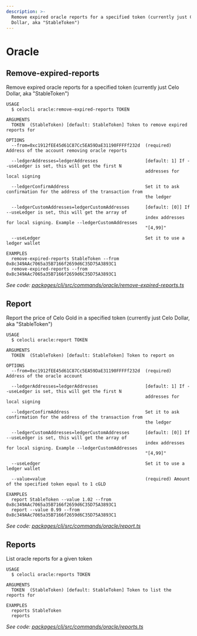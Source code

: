 ```yaml
---
description: >-
  Remove expired oracle reports for a specified token (currently just Celo
  Dollar, aka "StableToken")
---
```


# Oracle

## Remove-expired-reports

Remove expired oracle reports for a specified token \(currently just Celo Dollar, aka "StableToken"\)

```text
USAGE
  $ celocli oracle:remove-expired-reports TOKEN

ARGUMENTS
  TOKEN  (StableToken) [default: StableToken] Token to remove expired reports for

OPTIONS
  --from=0xc1912fEE45d61C87Cc5EA59DaE31190FFFFf232d  (required) Address of the account removing oracle reports

  --ledgerAddresses=ledgerAddresses                  [default: 1] If --useLedger is set, this will get the first N
                                                     addresses for local signing

  --ledgerConfirmAddress                             Set it to ask confirmation for the address of the transaction from
                                                     the ledger

  --ledgerCustomAddresses=ledgerCustomAddresses      [default: [0]] If --useLedger is set, this will get the array of
                                                     index addresses for local signing. Example --ledgerCustomAddresses
                                                     "[4,99]"

  --useLedger                                        Set it to use a ledger wallet

EXAMPLES
  remove-expired-reports StableToken --from 0x8c349AAc7065a35B7166f2659d6C35D75A3893C1
  remove-expired-reports --from 0x8c349AAc7065a35B7166f2659d6C35D75A3893C1
```

_See code:_ [_packages/cli/src/commands/oracle/remove-expired-reports.ts_](https://github.com/celo-org/celo-monorepo/tree/master/packages/cli/src/commands/oracle/remove-expired-reports.ts)

## Report

Report the price of Celo Gold in a specified token \(currently just Celo Dollar, aka "StableToken"\)

```text
USAGE
  $ celocli oracle:report TOKEN

ARGUMENTS
  TOKEN  (StableToken) [default: StableToken] Token to report on

OPTIONS
  --from=0xc1912fEE45d61C87Cc5EA59DaE31190FFFFf232d  (required) Address of the oracle account

  --ledgerAddresses=ledgerAddresses                  [default: 1] If --useLedger is set, this will get the first N
                                                     addresses for local signing

  --ledgerConfirmAddress                             Set it to ask confirmation for the address of the transaction from
                                                     the ledger

  --ledgerCustomAddresses=ledgerCustomAddresses      [default: [0]] If --useLedger is set, this will get the array of
                                                     index addresses for local signing. Example --ledgerCustomAddresses
                                                     "[4,99]"

  --useLedger                                        Set it to use a ledger wallet

  --value=value                                      (required) Amount of the specified token equal to 1 cGLD

EXAMPLES
  report StableToken --value 1.02 --from 0x8c349AAc7065a35B7166f2659d6C35D75A3893C1
  report --value 0.99 --from 0x8c349AAc7065a35B7166f2659d6C35D75A3893C1
```

_See code:_ [_packages/cli/src/commands/oracle/report.ts_](https://github.com/celo-org/celo-monorepo/tree/master/packages/cli/src/commands/oracle/report.ts)

## Reports

List oracle reports for a given token

```text
USAGE
  $ celocli oracle:reports TOKEN

ARGUMENTS
  TOKEN  (StableToken) [default: StableToken] Token to list the reports for

EXAMPLES
  reports StableToken
  reports
```

_See code:_ [_packages/cli/src/commands/oracle/reports.ts_](https://github.com/celo-org/celo-monorepo/tree/master/packages/cli/src/commands/oracle/reports.ts)

